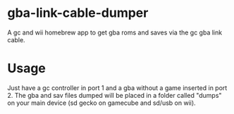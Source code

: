 # gba-link-cable-dumper
A gc and wii homebrew app to get gba roms and saves via the gc gba link cable.  

# Usage
Just have a gc controller in port 1 and a gba without a game inserted in port 2. 
The gba and sav files dumped will be placed in a folder called "dumps" on your main device (sd gecko on gamecube and sd/usb on wii).
